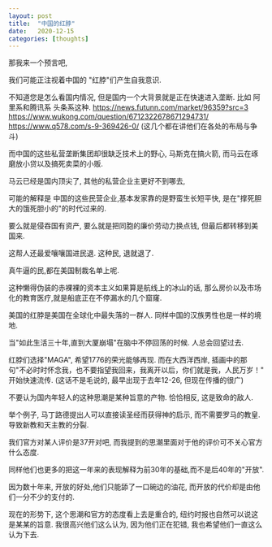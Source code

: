 ```yaml
---
layout: post
title:  "中国的红脖"
date:   2020-12-15
categories: [thoughts]
---
```


那我来一个预言吧, 

我们可能正注视着中国的 "红脖"们产生自我意识. 

不知道您是怎么看国内情况, 但是国内一个大背景就是正在快速进入垄断. 比如 
阿里系和腾讯系 头条系这种. 
https://news.futunn.com/market/96359?src=3
https://www.wukong.com/question/6712322678671294731/
https://www.q578.com/s-9-369426-0/
(这几个都在讲他们在各处的布局与争斗)

而中国的这些私营垄断集团却很缺乏技术上的野心, 
马斯克在搞火箭, 而马云在琢磨放小贷以及搞死卖菜的小贩. 

马云已经是国内顶尖了, 其他的私营企业主更好不到哪去, 

可能的解释是
中国的这些民营企业,基本发家靠的是野蛮生长短平快, 
是在"撑死胆大的饿死胆小的"的时代过来的. 

要么就是侵吞国有资产, 
要么就是把同胞的廉价劳动力换点钱, 
但最后都转移到美国来. 

这帮人还最爱嚷嚷国进民退. 
这种民, 退就退了. 

真牛逼的民,都在美国制裁名单上呢. 

这种懒得伪装的赤裸裸的资本主义如果算是航线上的冰山的话, 
那么房价以及市场化的教育医疗,就是船底正在不停漏水的几个窟窿. 

美国的红脖是美国在全球化中最失落的一群人. 
同样中国的汉族男性也是一样的境地. 

当"如此生活三十年,直到大厦崩塌"在脑中不停回荡的时候. 
人总会回望过去. 

红脖们选择"MAGA", 希望1776的荣光能够再现. 
而在大西洋西岸, 插画中的那句"不必时时怀念我，也不要指望我回来，我离开以后，你们就是我，人民万岁！"
开始快速流传. 
(这话不是毛说的, 最早出现于去年12-26, 但现在传播的很广)

不要认为国内年轻人的这种思潮是某种旨意的产物. 恰恰相反, 这是致命的敌人.

举个例子, 马丁路德提出人可以直接读圣经而获得神的启示, 
而不需要罗马的教皇. 导致新教和天主教的分裂.

我们官方对某人评价是37开对吧, 
而我提到的思潮里面对于他的评价可不关心官方什么态度.

同样他们也更多的把这一年来的表现解释为前30年的基础,而不是后40年的"开放".

因为数十年来, 开放的好处,他们只能舔了一口碗边的油花,
而开放的代价却是由他们一分不少的支付的. 

现在的形势下, 这个思潮和官方的态度看上去是重合的, 
纽约时报也自然可以说这是某某的旨意. 
我很高兴他们这么认为, 因为他们正在犯错, 
我也希望他们一直这么认为下去.
